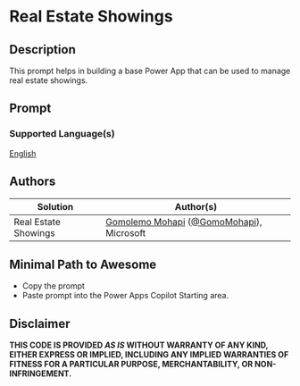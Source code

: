 # Real Estate Showings

## Description

This prompt helps in building a base Power App that can be used to manage real estate showings.

## Prompt

### Supported Language(s)

[English](./en-us/prompt.md)

## Authors

Solution|Author(s)
--------|---------
Real Estate Showings | [Gomolemo Mohapi](https://www.github.com/GomoMohapi) ([@GomoMohapi](https://twitter.com/GomoMohapi)), Microsoft

## Minimal Path to Awesome

* Copy the prompt
* Paste prompt into the Power Apps Copilot Starting area.

## Disclaimer

**THIS CODE IS PROVIDED *AS IS* WITHOUT WARRANTY OF ANY KIND, EITHER EXPRESS OR IMPLIED, INCLUDING ANY IMPLIED WARRANTIES OF FITNESS FOR A PARTICULAR PURPOSE, MERCHANTABILITY, OR NON-INFRINGEMENT.**